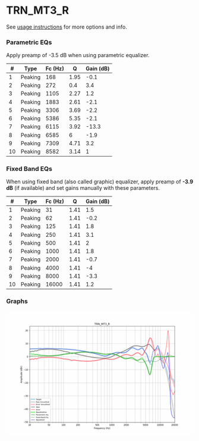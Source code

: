 # TRN_MT3_R
See [usage instructions](https://github.com/jaakkopasanen/AutoEq#usage) for more options and info.

### Parametric EQs
Apply preamp of -3.5 dB when using parametric equalizer.

|   # | Type    |   Fc (Hz) |    Q |   Gain (dB) |
|-----|---------|-----------|------|-------------|
|   1 | Peaking |       168 | 1.95 |        -0.1 |
|   2 | Peaking |       272 | 0.4  |         3.4 |
|   3 | Peaking |      1105 | 2.27 |         1.2 |
|   4 | Peaking |      1883 | 2.61 |        -2.1 |
|   5 | Peaking |      3306 | 3.69 |        -2.2 |
|   6 | Peaking |      5386 | 5.35 |        -2.1 |
|   7 | Peaking |      6115 | 3.92 |       -13.3 |
|   8 | Peaking |      6585 | 6    |        -1.9 |
|   9 | Peaking |      7309 | 4.71 |         3.2 |
|  10 | Peaking |      8582 | 3.14 |         1   |

### Fixed Band EQs
When using fixed band (also called graphic) equalizer, apply preamp of **-3.9 dB** (if available) and set gains manually with these parameters.

|   # | Type    |   Fc (Hz) |    Q |   Gain (dB) |
|-----|---------|-----------|------|-------------|
|   1 | Peaking |        31 | 1.41 |         1.5 |
|   2 | Peaking |        62 | 1.41 |        -0.2 |
|   3 | Peaking |       125 | 1.41 |         1.8 |
|   4 | Peaking |       250 | 1.41 |         3.1 |
|   5 | Peaking |       500 | 1.41 |         2   |
|   6 | Peaking |      1000 | 1.41 |         1.8 |
|   7 | Peaking |      2000 | 1.41 |        -0.7 |
|   8 | Peaking |      4000 | 1.41 |        -4   |
|   9 | Peaking |      8000 | 1.41 |        -3.3 |
|  10 | Peaking |     16000 | 1.41 |         1.2 |

### Graphs
![](./TRN_MT3_R.png)
